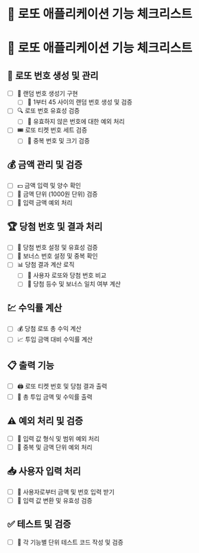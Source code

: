 # 📝 로또 애플리케이션 기능 체크리스트

# 🎯 로또 애플리케이션 기능 체크리스트

## 🎲 로또 번호 생성 및 관리
- [ ] 🔄 랜덤 번호 생성기 구현
  - [ ] 🔢 1부터 45 사이의 랜덤 번호 생성 및 검증
- [ ] 🔍 로또 번호 유효성 검증
  - [ ] 🚫 유효하지 않은 번호에 대한 예외 처리
- [ ] 🎟️ 로또 티켓 번호 세트 검증
  - [ ] 🚫 중복 번호 및 크기 검증

## 💰 금액 관리 및 검증
- [ ] 💵 금액 입력 및 양수 확인
- [ ] 🧾 금액 단위 (1000원 단위) 검증
- [ ] 🚫 입력 금액 예외 처리

## 🏆 당첨 번호 및 결과 처리
- [ ] 🥇 당첨 번호 설정 및 유효성 검증
- [ ] 🎯 보너스 번호 설정 및 중복 확인
- [ ] 📊 당첨 결과 계산 로직
  - [ ] 🧮 사용자 로또와 당첨 번호 비교
  - [ ] 🏅 당첨 등수 및 보너스 일치 여부 계산

## 💹 수익률 계산
- [ ] 💰 당첨 로또 총 수익 계산
- [ ] 📈 투입 금액 대비 수익률 계산

## 📋 출력 기능
- [ ] 🖨️ 로또 티켓 번호 및 당첨 결과 출력
- [ ] 💼 총 투입 금액 및 수익률 출력

## ⚠️ 예외 처리 및 검증
- [ ] 🚨 입력 값 형식 및 범위 예외 처리
- [ ] 🛑 중복 및 금액 단위 예외 처리

## 📥 사용자 입력 처리
- [ ] 💬 사용자로부터 금액 및 번호 입력 받기
- [ ] 📝 입력 값 변환 및 유효성 검증

## ✅ 테스트 및 검증
- [ ] 🧪 각 기능별 단위 테스트 코드 작성 및 검증


